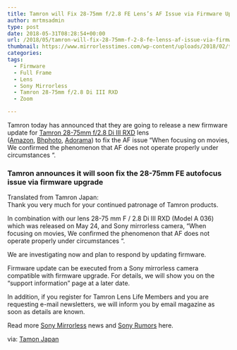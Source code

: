 ```yaml
---
title: Tamron will Fix 28-75mm f/2.8 FE Lens’s AF Issue via Firmware Update
author: mrtmsadmin
type: post
date: 2018-05-31T08:28:54+00:00
url: /2018/05/tamron-will-fix-28-75mm-f-2-8-fe-lenss-af-issue-via-firmware-update/
thumbnail: https://www.mirrorlesstimes.com/wp-content/uploads/2018/02/tamron-28-75mm-f-2-8-di-iii-rxd-lens-1.jpg
categories:
tags:
  - Firmware
  - Full Frame
  - Lens
  - Sony Mirrorless
  - Tamron 28-75mm f/2.8 Di III RXD
  - Zoom

---
```

Tamron today has announced that they are going to release a new firmware update for [Tamron 28-75mm f/2.8 Di III RXD][1] lens (<a href="https://www.amazon.com/Tamron-28-75mm-Mirrorles-Sandisk-Extreme/dp/B07B1S23DR/?tag=daicamnew-20" target="_blank" rel="follow external noopener noreferrer" data-wpel-link="external" data-amzn-asin="B07B1S23DR">Amazon</a>, <a href="https://www.bhphotovideo.com/c/product/1393332-REG/tamron_a036_28_75mm_f_2_8_di_iii.html/BI/20175/KBID/14249/" target="_blank" rel="follow external noopener noreferrer" data-wpel-link="external">Bhphoto</a>, <a href="https://www.adorama.com/tm2875soe.html?kbid=68292" target="_blank" rel="follow external noopener noreferrer" data-wpel-link="external">Adorama</a>) to fix the AF issue “When focusing on movies, We confirmed the phenomenon that AF does not operate properly under circumstances “.<!--more-->

### Tamron announces it will soon fix the 28-75mm FE autofocus issue via firmware upgrade

Translated from Tamron Japan:  
Thank you very much for your continued patronage of Tamron products.

In combination with our lens 28-75 mm F / 2.8 Di III RXD (Model A 036) which was released on May 24, and Sony mirrorless camera, “When focusing on movies, We confirmed the phenomenon that AF does not operate properly under circumstances “.

We are investigating now and plan to respond by updating firmware.

Firmware update can be executed from a Sony mirrorless camera compatible with firmware upgrade. For details, we will show you on the “support information” page at a later date.

In addition, if you register for Tamron Lens Life Members and you are requesting e-mail newsletters, we will inform you by email magazine as soon as details are known.

Read more <a href="https://www.mirrorlesstimes.com/tags/sony-mirrorless/" target="_blank" rel="noopener">Sony Mirrorless</a> news and <a href="https://www.dailycameranews.com/tag/sony-rumors/" target="_blank" rel="noopener">Sony Rumors</a> here.

via: <a href="http://www.tamron.co.jp/news/press_release/20180530.html" target="_new" rel="nofollow" data-wpel-link="external">Tamon Japan</a>

 [1]: https://www.mirrorlesstimes.com/tags/tamron-28-75mm-f-2-8-di-iii-rxd/